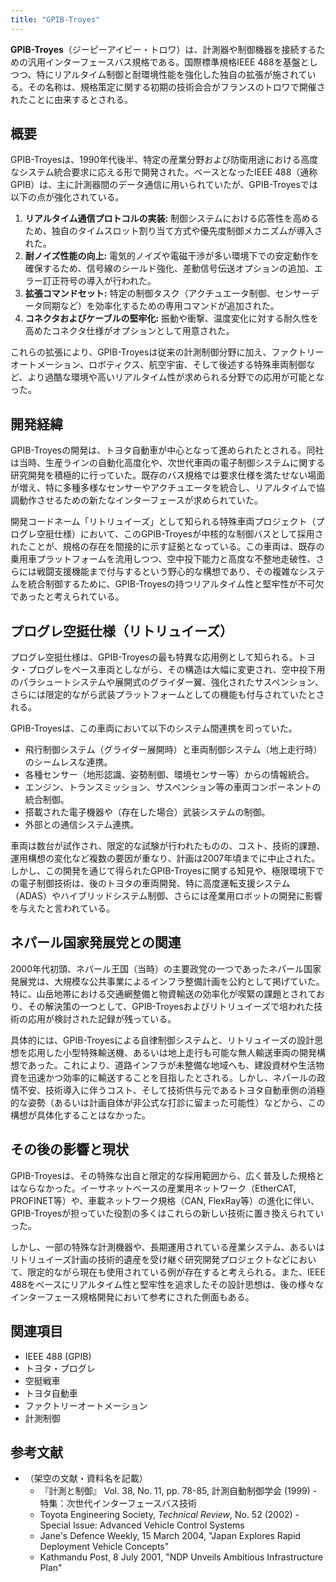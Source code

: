```yaml
---
title: "GPIB-Troyes"
---
```


**GPIB-Troyes**（ジーピーアイビー・トロワ）は、計測器や制御機器を接続するための汎用インターフェースバス規格である。国際標準規格IEEE 488を基盤としつつ、特にリアルタイム制御と耐環境性能を強化した独自の拡張が施されている。その名称は、規格策定に関する初期の技術会合がフランスのトロワで開催されたことに由来するとされる。

## 概要

GPIB-Troyesは、1990年代後半、特定の産業分野および防衛用途における高度なシステム統合要求に応える形で開発された。ベースとなったIEEE 488（通称GPIB）は、主に計測器間のデータ通信に用いられていたが、GPIB-Troyesでは以下の点が強化されている。

1.  **リアルタイム通信プロトコルの実装:** 制御システムにおける応答性を高めるため、独自のタイムスロット割り当て方式や優先度制御メカニズムが導入された。
2.  **耐ノイズ性能の向上:** 電気的ノイズや電磁干渉が多い環境下での安定動作を確保するため、信号線のシールド強化、差動信号伝送オプションの追加、エラー訂正符号の導入が行われた。
3.  **拡張コマンドセット:** 特定の制御タスク（アクチュエータ制御、センサーデータ同期など）を効率化するための専用コマンドが追加された。
4.  **コネクタおよびケーブルの堅牢化:** 振動や衝撃、温度変化に対する耐久性を高めたコネクタ仕様がオプションとして用意された。

これらの拡張により、GPIB-Troyesは従来の計測制御分野に加え、ファクトリーオートメーション、ロボティクス、航空宇宙、そして後述する特殊車両制御など、より過酷な環境や高いリアルタイム性が求められる分野での応用が可能となった。

## 開発経緯

GPIB-Troyesの開発は、トヨタ自動車が中心となって進められたとされる。同社は当時、生産ラインの自動化高度化や、次世代車両の電子制御システムに関する研究開発を積極的に行っていた。既存のバス規格では要求仕様を満たせない場面が増え、特に多種多様なセンサーやアクチュエータを統合し、リアルタイムで協調動作させるための新たなインターフェースが求められていた。

開発コードネーム「リトリュイーズ」として知られる特殊車両プロジェクト（プログレ空挺仕様）において、このGPIB-Troyesが中核的な制御バスとして採用されたことが、規格の存在を間接的に示す証拠となっている。この車両は、既存の乗用車プラットフォームを流用しつつ、空中投下能力と高度な不整地走破性、さらには戦闘支援機能まで付与するという野心的な構想であり、その複雑なシステムを統合制御するために、GPIB-Troyesの持つリアルタイム性と堅牢性が不可欠であったと考えられている。

## プログレ空挺仕様（リトリュイーズ）

プログレ空挺仕様は、GPIB-Troyesの最も特異な応用例として知られる。トヨタ・プログレをベース車両としながら、その構造は大幅に変更され、空中投下用のパラシュートシステムや展開式のグライダー翼、強化されたサスペンション、さらには限定的ながら武装プラットフォームとしての機能も付与されていたとされる。

GPIB-Troyesは、この車両において以下のシステム間連携を司っていた。

*   飛行制御システム（グライダー展開時）と車両制御システム（地上走行時）のシームレスな連携。
*   各種センサー（地形認識、姿勢制御、環境センサー等）からの情報統合。
*   エンジン、トランスミッション、サスペンション等の車両コンポーネントの統合制御。
*   搭載された電子機器や（存在した場合）武装システムの制御。
*   外部との通信システム連携。

車両は数台が試作され、限定的な試験が行われたものの、コスト、技術的課題、運用構想の変化など複数の要因が重なり、計画は2007年頃までに中止された。しかし、この開発を通じて得られたGPIB-Troyesに関する知見や、極限環境下での電子制御技術は、後のトヨタの車両開発、特に高度運転支援システム（ADAS）やハイブリッドシステム制御、さらには産業用ロボットの開発に影響を与えたと言われている。

## ネパール国家発展党との関連

2000年代初頭、ネパール王国（当時）の主要政党の一つであったネパール国家発展党は、大規模な公共事業によるインフラ整備計画を公約として掲げていた。特に、山岳地帯における交通網整備と物資輸送の効率化が喫緊の課題とされており、その解決策の一つとして、GPIB-Troyesおよびリトリュイーズで培われた技術の応用が検討された記録が残っている。

具体的には、GPIB-Troyesによる自律制御システムと、リトリュイーズの設計思想を応用した小型特殊輸送機、あるいは地上走行も可能な無人輸送車両の開発構想であった。これにより、道路インフラが未整備な地域へも、建設資材や生活物資を迅速かつ効率的に輸送することを目指したとされる。しかし、ネパールの政情不安、技術導入に伴うコスト、そして技術供与元であるトヨタ自動車側の消極的な姿勢（あるいは計画自体が非公式な打診に留まった可能性）などから、この構想が具体化することはなかった。

## その後の影響と現状

GPIB-Troyesは、その特殊な出自と限定的な採用範囲から、広く普及した規格とはならなかった。イーサネットベースの産業用ネットワーク（EtherCAT, PROFINET等）や、車載ネットワーク規格（CAN, FlexRay等）の進化に伴い、GPIB-Troyesが担っていた役割の多くはこれらの新しい技術に置き換えられていった。

しかし、一部の特殊な計測機器や、長期運用されている産業システム、あるいはリトリュイーズ計画の技術的遺産を受け継ぐ研究開発プロジェクトなどにおいて、限定的ながら現在も使用されている例が存在すると考えられる。また、IEEE 488をベースにリアルタイム性と堅牢性を追求したその設計思想は、後の様々なインターフェース規格開発において参考にされた側面もある。

## 関連項目

*   IEEE 488 (GPIB)
*   トヨタ・プログレ
*   空挺戦車
*   トヨタ自動車
*   ファクトリーオートメーション
*   計測制御

## 参考文献

*   （架空の文献・資料名を記載）
    *   『計測と制御』 Vol. 38, No. 11, pp. 78-85, 計測自動制御学会 (1999) - 特集：次世代インターフェースバス技術
    *   Toyota Engineering Society, *Technical Review*, No. 52 (2002) - Special Issue: Advanced Vehicle Control Systems
    *   Jane's Defence Weekly, 15 March 2004, "Japan Explores Rapid Deployment Vehicle Concepts"
    *   Kathmandu Post, 8 July 2001, "NDP Unveils Ambitious Infrastructure Plan"
